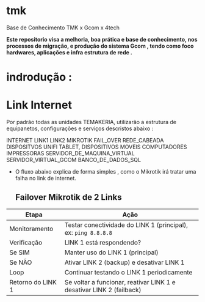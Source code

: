 # tmk
Base de Conhecimento TMK x Gcom x 4tech

  **Este repositorio visa a melhoria, boa prática e base de conhecimento, nos processos de migração, e produção do sistema Gcom , tendo como foco hardwares, aplicações e infra estrutura de rede .**

# indrodução :

# Link Internet
 Por padrão todas as unidades TEMAKERIA, utilizarão a estrutura de equipanetos, configurações e serviços descristos abaixo :

 INTERNET
    LINK1
    LINK2
        MIKROTIK
            FAIL_OVER
            REDE_CABEADA
                DISPOSITVOS
                    UNIFI
                        TABLET, DISPOSITIVOS MOVEIS
                    COMPUTADORES
                    IMPRESSORAS
                    SERVIDOR_DE_MAQUINA_VIRTUAL
                        SERVIDOR_VIRTUAL_GCOM
                            BANCO_DE_DADOS_SQL


 
 - O fluxo abaixo explica de forma simples , como o Mikrotik irá tratar uma falha no link de internet.
   ## Failover Mikrotik de 2 Links ##

| Etapa               | Ação                                                                 |
|---------------------|----------------------------------------------------------------------|
| Monitoramento       | Testar conectividade do LINK 1 (principal), ex: `ping 8.8.8.8`       |
| Verificação         | LINK 1 está respondendo?                                              |
| Se SIM              | Manter uso do LINK 1 (principal)                                     |
| Se NÃO              | Ativar LINK 2 (backup) e desativar LINK 1                            |
| Loop                | Continuar testando o LINK 1 periodicamente                           |
| Retorno do LINK 1   | Se voltar a funcionar, reativar LINK 1 e desativar LINK 2 (failback) |


 
